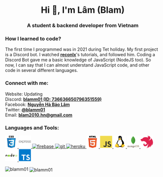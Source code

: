 <h1 align="center">Hi 👋, I'm Lâm (Blam)</h1>
<h3 align="center">A student & backend developer from Vietnam</h3>

<h3 align="left">How I learned to code?</h3>
The first time I programmed was in 2021 during Tet holiday. My first project is a Discord bot. I watched <a href="https://github.com/limxuan"><strong>reconlx</strong></a>'s tutorials, and followed him. Coding a Discord Bot gave me a basic knowledge of JavaScript (NodeJS too). So now, I can say that I can almost understand JavaScript code, and other code in several different languages.

<h3 align="left">Connect with me:</h3>
Website: Updating<br />
Discord: <a href="https://discord.com/users/736636650796351559"><strong>blamm01 (ID: 736636650796351559)</strong></a><br />
Facebook: <a href="https://www.facebook.com/blamm01"><strong>Nguyễn Hà Bảo Lâm</strong></a><br />
Twitter: <a href="https://twitter.com/blamm01"><strong>@blamm01</strong></a><br />
Email: <a href="mailto:blam2010.hn@gmail.com"><strong>blam2010.hn@gmail.com</strong></a><br />

<h3 align="left">Languages and Tools:</h3>
<p align="left"> <a href="https://www.w3schools.com/css/" target="_blank" rel="noreferrer"> <img src="https://raw.githubusercontent.com/devicons/devicon/master/icons/css3/css3-original-wordmark.svg" alt="css3" width="40" height="40"/> </a> <a href="https://expressjs.com" target="_blank" rel="noreferrer"> <img src="https://raw.githubusercontent.com/devicons/devicon/master/icons/express/express-original-wordmark.svg" alt="express" width="40" height="40"/> </a> <a href="https://firebase.google.com/" target="_blank" rel="noreferrer"> <img src="https://www.vectorlogo.zone/logos/firebase/firebase-icon.svg" alt="firebase" width="40" height="40"/> </a> <a href="https://git-scm.com/" target="_blank" rel="noreferrer"> <img src="https://www.vectorlogo.zone/logos/git-scm/git-scm-icon.svg" alt="git" width="40" height="40"/> </a> <a href="https://heroku.com" target="_blank" rel="noreferrer"> <img src="https://www.vectorlogo.zone/logos/heroku/heroku-icon.svg" alt="heroku" width="40" height="40"/> </a> <a href="https://www.w3.org/html/" target="_blank" rel="noreferrer"> <img src="https://raw.githubusercontent.com/devicons/devicon/master/icons/html5/html5-original-wordmark.svg" alt="html5" width="40" height="40"/> </a> <a href="https://developer.mozilla.org/en-US/docs/Web/JavaScript" target="_blank" rel="noreferrer"> <img src="https://raw.githubusercontent.com/devicons/devicon/master/icons/javascript/javascript-original.svg" alt="javascript" width="40" height="40"/> </a> <a href="https://www.linux.org/" target="_blank" rel="noreferrer"> <img src="https://raw.githubusercontent.com/devicons/devicon/master/icons/linux/linux-original.svg" alt="linux" width="40" height="40"/> </a> <a href="https://www.mongodb.com/" target="_blank" rel="noreferrer"> <img src="https://raw.githubusercontent.com/devicons/devicon/master/icons/mongodb/mongodb-original-wordmark.svg" alt="mongodb" width="40" height="40"/> </a> <a href="https://nestjs.com/" target="_blank" rel="noreferrer"> <img src="https://raw.githubusercontent.com/devicons/devicon/master/icons/nestjs/nestjs-plain.svg" alt="nestjs" width="40" height="40"/> </a> <a href="https://nodejs.org" target="_blank" rel="noreferrer"> <img src="https://raw.githubusercontent.com/devicons/devicon/master/icons/nodejs/nodejs-original-wordmark.svg" alt="nodejs" width="40" height="40"/> </a> <a href="https://www.typescriptlang.org/" target="_blank" rel="noreferrer"> <img src="https://raw.githubusercontent.com/devicons/devicon/master/icons/typescript/typescript-original.svg" alt="typescript" width="40" height="40"/> </a> </p>

<p><img align="left" src="https://github-readme-stats.vercel.app/api/top-langs?username=blamm01&show_icons=true&locale=en&layout=compact" alt="blamm01" /></p>

<p>&nbsp;<img align="center" src="https://github-readme-stats.vercel.app/api?username=blamm01&show_icons=true&locale=en" alt="blamm01" /></p>
